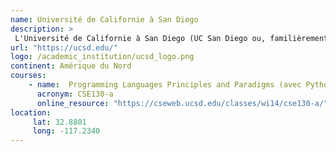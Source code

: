 ```yaml
---
name: Université de Californie à San Diego
description: >
 L'Université de Californie à San Diego (UC San Diego ou, familièrement, UCSD) est une université "land-grant" publique de recherche à San Diego en Californie.
url: "https://ucsd.edu/"
logo: /academic_institution/ucsd_logo.png
continent: Amérique du Nord
courses:
    - name:  Programming Languages Principles and Paradigms (avec Python et Prolog)
      acronym: CSE130-a
      online_resource: "https://cseweb.ucsd.edu/classes/wi14/cse130-a/"
location:
     lat: 32.8801
     long: -117.2340
---
```

